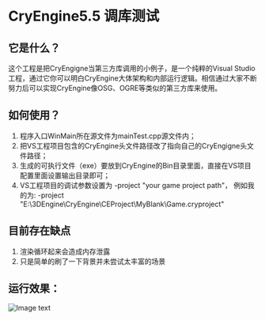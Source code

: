 # CryEngine5.5 调库测试

## 它是什么？

这个工程是把CryEngigne当第三方库调用的小例子，是一个纯粹的Visual Studio工程，通过它你可以明白CryEngine大体架构和内部运行逻辑。相信通过大家不断努力后可以实现CryEngine像OSG、OGRE等类似的第三方库来使用。

## 如何使用？

1. 程序入口WinMain所在源文件为mainTest.cpp源文件内；
2. 把VS工程项目包含的CryEngine头文件路径改了指向自己的CryEngigne头文件路径；
3. 生成的可执行文件（exe）要放到CryEngine的Bin目录里面，直接在VS项目配置里面设置输出目录即可；
4. VS工程项目的调试参数设置为 -project "your game project path"， 例如我的为:
    -project "E:\3DEngine\CryEngine\CEProject\MyBlank\Game.cryproject"
 
 ## 目前存在缺点
 1. 渲染循环起来会造成内存泄露
 2. 只是简单的刷了一下背景并未尝试太丰富的场景
    
 ## 运行效果：
![Image text](https://github.com/clojur/CEVDemo/blob/master/image/CEVDemoRun.png)
